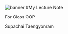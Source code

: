 ![banner](https://res.klook.com/image/upload/q_85/c_fill,w_650,h_345/v1676628452/blog/otddawrc8xqgih9uw7n0.jpg)
#My Lecture Note

For Class OOP

Supachai Taengyonram
